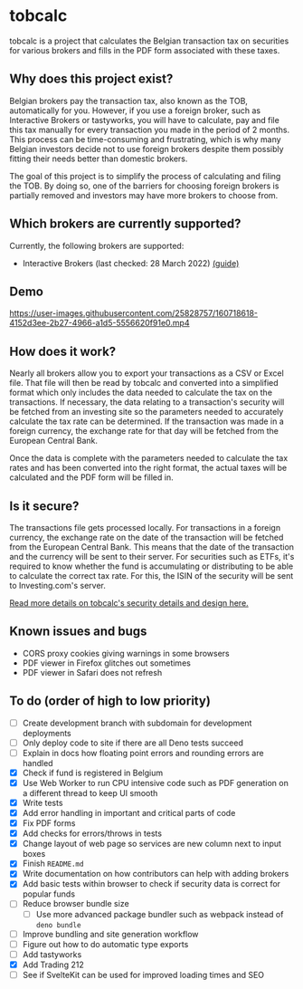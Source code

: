 # tobcalc

tobcalc is a project that calculates the Belgian transaction tax on securities for various brokers and fills in the PDF form associated with these taxes.

## Why does this project exist?

Belgian brokers pay the transaction tax, also known as the TOB, automatically for you. However, if you use a foreign broker, such as Interactive Brokers or tastyworks, you will have to calculate, pay and file this tax manually for every transaction you made in the period of 2 months. This process can be time-consuming and frustrating, which is why many Belgian investors decide not to use foreign brokers despite them possibly fitting their needs better than domestic brokers. 

The goal of this project is to simplify the process of calculating and filing the TOB. By doing so, one of the barriers for choosing foreign brokers is partially removed and investors may have more brokers to choose from.

## Which brokers are currently supported?

Currently, the following brokers are supported:
- Interactive Brokers (last checked: 28 March 2022) [(guide)](docs/brokers/interactive-brokers-guide.md)

## Demo

https://user-images.githubusercontent.com/25828757/160718618-4152d3ee-2b27-4966-a1d5-5556620f91e0.mp4

## How does it work?

Nearly all brokers allow you to export your transactions as a CSV or Excel file. That file will then be read by tobcalc and converted into a simplified format which only includes the data needed to calculate the tax on the transactions. If necessary, the data relating to a transaction's security will be fetched from an investing site so the parameters needed to accurately calculate the tax rate can be determined. If the transaction was made in a foreign currency, the exchange rate for that day will be fetched from the European Central Bank.

Once the data is complete with the parameters needed to calculate the tax rates and has been converted into the right format, the actual taxes will be calculated and the PDF form will be filled in. 


## Is it secure?

The transactions file gets processed locally. For transactions in a foreign currency, the exchange rate on the date of the transaction will be fetched from the European Central Bank. This means that the date of the transaction and the currency will be sent to their server. For securities such as ETFs, it's required to know whether the fund is accumulating or distributing to be able to calculate the correct tax rate. For this, the ISIN of the security will be sent to Investing.com's server.

[Read more details on tobcalc's security details and design here.](docs/design.md)

## Known issues and bugs

- CORS proxy cookies giving warnings in some browsers
- PDF viewer in Firefox glitches out sometimes
- PDF viewer in Safari does not refresh

## To do (order of high to low priority)

- [ ] Create development branch with subdomain for development deployments
- [ ] Only deploy code to site if there are all Deno tests succeed
- [ ] Explain in docs how floating point errors and rounding errors are handled
- [x] Check if fund is registered in Belgium
- [x] Use Web Worker to run CPU intensive code such as PDF generation on a different thread to keep UI smooth
- [x] Write tests
- [x] Add error handling in important and critical parts of code
- [x] Fix PDF forms
- [x] Add checks for errors/throws in tests
- [x] Change layout of web page so services are new column next to input boxes
- [x] Finish `README.md`
- [x] Write documentation on how contributors can help with adding brokers
- [x] Add basic tests within browser to check if security data is correct for popular funds
- [ ] Reduce browser bundle size
  - [ ] Use more advanced package bundler such as webpack instead of `deno bundle`
- [ ] Improve bundling and site generation workflow
- [ ] Figure out how to do automatic type exports
- [ ] Add tastyworks
- [x] Add Trading 212
- [ ] See if SvelteKit can be used for improved loading times and SEO
